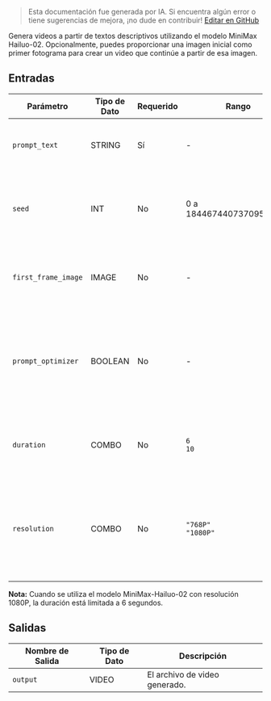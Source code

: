 > Esta documentación fue generada por IA. Si encuentra algún error o tiene sugerencias de mejora, ¡no dude en contribuir! [Editar en GitHub](https://github.com/Comfy-Org/embedded-docs/blob/main/comfyui_embedded_docs/docs/MinimaxHailuoVideoNode/es.md)

Genera videos a partir de textos descriptivos utilizando el modelo MiniMax Hailuo-02. Opcionalmente, puedes proporcionar una imagen inicial como primer fotograma para crear un video que continúe a partir de esa imagen.

## Entradas

| Parámetro | Tipo de Dato | Requerido | Rango | Descripción |
|-----------|-----------|----------|-------|-------------|
| `prompt_text` | STRING | Sí | - | Texto descriptivo para guiar la generación del video. |
| `seed` | INT | No | 0 a 18446744073709551615 | La semilla aleatoria utilizada para crear el ruido (valor predeterminado: 0). |
| `first_frame_image` | IMAGE | No | - | Imagen opcional para usar como primer fotograma y generar un video. |
| `prompt_optimizer` | BOOLEAN | No | - | Optimiza el texto descriptivo para mejorar la calidad de generación cuando es necesario (valor predeterminado: True). |
| `duration` | COMBO | No | `6`<br>`10` | La duración del video de salida en segundos (valor predeterminado: 6). |
| `resolution` | COMBO | No | `"768P"`<br>`"1080P"` | Las dimensiones de visualización del video. 1080p es 1920x1080, 768p es 1366x768 (valor predeterminado: "768P"). |

**Nota:** Cuando se utiliza el modelo MiniMax-Hailuo-02 con resolución 1080P, la duración está limitada a 6 segundos.

## Salidas

| Nombre de Salida | Tipo de Dato | Descripción |
|-------------|-----------|-------------|
| `output` | VIDEO | El archivo de video generado. |
